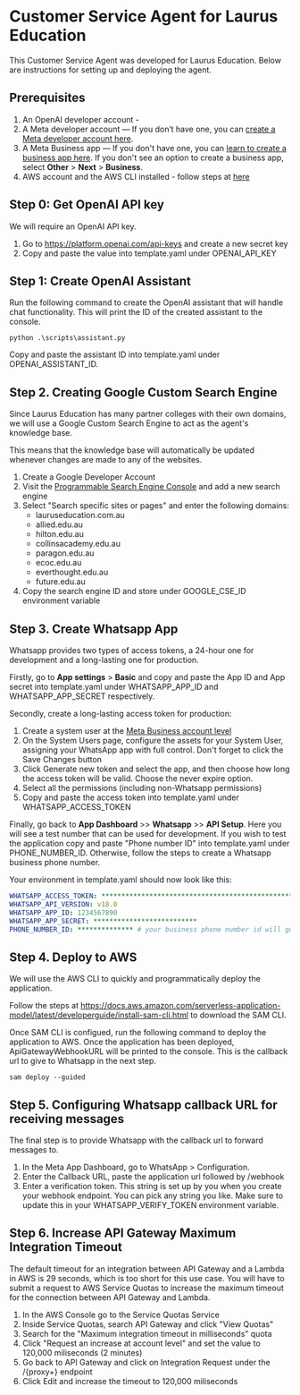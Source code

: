 # Customer Service Agent for Laurus Education

This Customer Service Agent was developed for Laurus Education. Below are instructions for setting up and deploying the agent.

## Prerequisites

1. An OpenAI developer account - 
2. A Meta developer account — If you don’t have one, you can [create a Meta developer account here](https://developers.facebook.com/).
3. A Meta Business app — If you don't have one, you can [learn to create a business app here](https://developers.facebook.com/docs/development/create-an-app/). If you don't see an option to create a business app, select **Other** > **Next** > **Business**.
4. AWS account and the AWS CLI installed - follow steps at [here](https://docs.aws.amazon.com/serverless-application-model/latest/developerguide/prerequisites.html#prerequisites-configure-credentials)

## Step 0: Get OpenAI API key

We will require an OpenAI API key.

1. Go to https://platform.openai.com/api-keys and create a new secret key
2. Copy and paste the value into template.yaml under OPENAI_API_KEY

## Step 1: Create OpenAI Assistant

Run the following command to create the OpenAI assistant that will handle chat functionality. This will print the ID of the created assistant to the console.

```
python .\scripts\assistant.py
```

Copy and paste the assistant ID into template.yaml under OPENAI_ASSISTANT_ID.

## Step 2. Creating Google Custom Search Engine

Since Laurus Education has many partner colleges with their own domains, we will use a Google Custom Search Engine to act as the agent's knowledge base.

This means that the knowledge base will automatically be updated whenever changes are made to any of the websites.

1. Create a Google Developer Account
2. Visit the [Programmable Search Engine Console](https://programmablesearchengine.google.com/controlpanel/all) and add a new search engine
3. Select "Search specific sites or pages" and enter the following domains:
    - lauruseducation.com.au
    - allied.edu.au
    - hilton.edu.au
    - collinsacademy.edu.au
    - paragon.edu.au
    - ecoc.edu.au
    - everthought.edu.au
    - future.edu.au
4. Copy the search engine ID and store under GOOGLE_CSE_ID environment variable

## Step 3. Create Whatsapp App
Whatsapp provides two types of access tokens, a 24-hour one for development and a long-lasting one for production.

Firstly, go to **App settings** > **Basic** and copy and paste the App ID and App secret into template.yaml under WHATSAPP_APP_ID and WHATSAPP_APP_SECRET respectively.

Secondly, create a long-lasting access token for production:

1. Create a system user at the [Meta Business account level](https://business.facebook.com/settings/system-users)
2. On the System Users page, configure the assets for your System User, assigning your WhatsApp app with full control. Don't forget to click the Save Changes button
3. Click Generate new token and select the app, and then choose how long the access token will be valid. Choose the never expire option.
4. Select all the permissions (including non-Whatsapp permissions)
5. Copy and paste the access token into template.yaml under WHATSAPP_ACCESS_TOKEN

Finally, go back to **App Dashboard** >> **Whatsapp** >> **API Setup**. Here you will see a test number that can be used for development. If you wish to test the application copy and paste "Phone number ID" into template.yaml under PHONE_NUMBER_ID. Otherwise, follow the steps to create a Whatsapp business phone number.

Your environment in template.yaml should now look like this:

```yaml
WHATSAPP_ACCESS_TOKEN: *******************************************************************************
WHATSAPP_API_VERSION: v18.0
WHATSAPP_APP_ID: 1234567890
WHATSAPP_APP_SECRET: **************************
PHONE_NUMBER_ID: ************** # your business phone number id will go here once you create it
```

## Step 4. Deploy to AWS

We will use the AWS CLI to quickly and programmatically deploy the application.

Follow the steps at https://docs.aws.amazon.com/serverless-application-model/latest/developerguide/install-sam-cli.html to download the SAM CLI.

Once SAM CLI is configued, run the following command to deploy the application to AWS. Once the application has been deployed, ApiGatewayWebhookURL will be printed to the console. This is the callback url to give to Whatsapp in the next step.

```
sam deploy --guided
```

## Step 5. Configuring Whatsapp callback URL for receiving messages

The final step is to provide Whatsapp with the callback url to forward messages to.

1. In the Meta App Dashboard, go to WhatsApp > Configuration.
2. Enter the Callback URL, paste the application url followed by /webhook
3. Enter a verification token. This string is set up by you when you create your webhook endpoint. You can pick any string you like. Make sure to update this in your WHATSAPP_VERIFY_TOKEN environment variable.

## Step 6. Increase API Gateway Maximum Integration Timeout

The default timeout for an integration between API Gateway and a Lambda in AWS is 29 seconds, which is too short for this use case. You will have to submit a request to AWS Service Quotas to increase the maximum timeout for the connection between API Gateway and Lambda.

1. In the AWS Console go to the Service Quotas Service
2. Inside Service Quotas, search API Gateway and click "View Quotas"
3. Search for the "Maximum integration timeout in milliseconds" quota
4. Click "Request an increase at account level" and set the value to 120,000 miliseconds (2 minutes)
5. Go back to API Gateway and click on Integration Request under the /{proxy+} endpoint
6. Click Edit and increase the timeout to 120,000 miliseconds